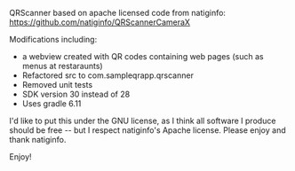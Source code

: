 QRScanner based on apache licensed code from natiginfo:
https://github.com/natiginfo/QRScannerCameraX

 Modifications including:
 - a webview created with QR codes containing web pages (such as menus at restaraunts)
 - Refactored src to com.sampleqrapp.qrscanner
 - Removed unit tests
 - SDK version 30 instead of 28
 - Uses gradle 6.11

I'd like to put this under the GNU license, as I think all software I produce should be free -- but I respect natiginfo's Apache license.
Please enjoy and thank natiginfo.

Enjoy!